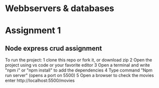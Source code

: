 # Webbservers & databases
# Assignment 1

## Node express crud assignment

To run the project:
1 clone this repo or fork it, or download zip
2 Open the project using vs code or your favorite editor
3 Open a terminal and write "npm i" or "npm install" to add the dependencies 
4 Type command "Npm run server" (opens a port on 5500)
5 Open a browser to check the movies enter http://localhost:5500/movies